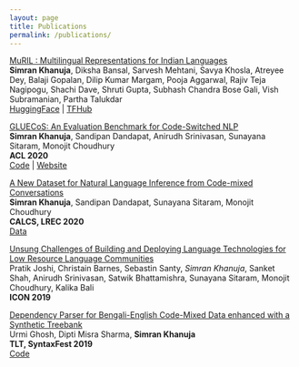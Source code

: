 ```yaml
---
layout: page
title: Publications
permalink: /publications/
---
```


[MuRIL : Multilingual Representations for Indian Languages](https://arxiv.org/pdf/2103.10730.pdf)  
**Simran Khanuja**, Diksha Bansal, Sarvesh Mehtani, Savya Khosla, Atreyee Dey, Balaji Gopalan, Dilip Kumar Margam, Pooja Aggarwal, Rajiv Teja Nagipogu, Shachi Dave, Shruti Gupta, Subhash Chandra Bose Gali, Vish Subramanian, Partha Talukdar     
[HuggingFace](https://huggingface.co/google/muril-base-cased) | [TFHub](https://tfhub.dev/google/MuRIL/1)

[GLUECoS: An Evaluation Benchmark for Code-Switched NLP](https://arxiv.org/pdf/2004.12376.pdf)    
**Simran Khanuja**, Sandipan Dandapat, Anirudh Srinivasan, Sunayana Sitaram, Monojit Choudhury    
**ACL 2020**    
[Code](https://github.com/microsoft/GLUECoS) | [Website](https://microsoft.github.io/GLUECoS/)

[A New Dataset for Natural Language Inference from Code-mixed Conversations](https://arxiv.org/pdf/2004.05051.pdf)    
**Simran Khanuja**, Sandipan Dandapat, Sunayana Sitaram, Monojit Choudhury    
**CALCS, LREC 2020**    
[Data](http://aka.ms/codemixedNLI)

[Unsung Challenges of Building and Deploying Language Technologies for Low Resource Language Communities](https://arxiv.org/pdf/2004.12376.pdf)    
Pratik Joshi, Christain Barnes, Sebastin Santy, *Simran Khanuja*, Sanket Shah, Anirudh Srinivasan, Satwik Bhattamishra, Sunayana Sitaram, Monojit Choudhury, Kalika Bali   
**ICON 2019**  

[Dependency Parser for Bengali-English Code-Mixed Data enhanced with a Synthetic Treebank](https://www.aclweb.org/anthology/W19-7810.pdf)    
Urmi Ghosh, Dipti Misra Sharma, **Simran Khanuja**   
**TLT, SyntaxFest 2019**   
[Code](https://github.com/simran-khanuja/IIITH-Summer2018/tree/master/Code-Mixed%20Data/Code-Mixing)

